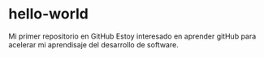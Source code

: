 # hello-world
Mi primer repositorio en GitHub
Estoy interesado en aprender gitHub para acelerar mi aprendisaje del desarrollo de software.
